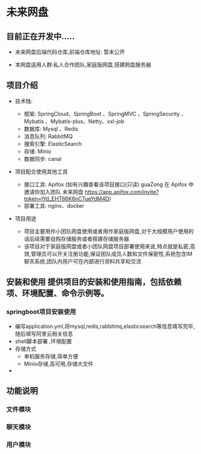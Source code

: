 # 未来网盘
## 目前正在开发中.....
- 未来网盘后端代码仓库,前端仓库地址: 暂未公开

- 本网盘适用人群:私人合作团队,家庭版网盘,搭建网盘服务器

## 项目介绍

- 技术栈:
  - 框架: SpringCloud、SpringBoot 、SpringMVC 、SpringSecurity 、Mybatis 、Mybatis-plus、Netty、xxl-job
  - 数据库: Mysql 、Redis
  - 消息队列: RabbitMQ
  - 搜索引擎: ElasticSearch
  - 存储: Minio
  - 数据同步: canal
  
- 项目配合使用其他工具
  - 接口工具: Apifox (如有兴趣查看该项目接口(只读)   guaZong 在 Apifox 中邀请你加入团队 未来网盘 https://app.apifox.com/invite?token=lYd_EHT66K6nCTueYdM4D)
  - 部署工具: nginx、docker


- 项目用途
  - 项目主要用作小团队网盘使用或者用作家庭版网盘,对于大规模用户使用的话后续需要自购存储服务或者搭建存储服务器
  - 该项目对于家庭版网盘或者小团队网盘项目部署使用来说,特点就是私密,高效,管理员可以开关注册功能,保证团队成员人数和文件保密性,系统包含IM聊天系统,团队内用户可在内部进行资料共享和交流
## 安装和使用 提供项目的安装和使用指南，包括依赖项、环境配置、命令示例等。

### springboot项目安装使用

- 编写application.yml,将mysql,redis,rabbitmq,elasticsearch等信息填写完毕,随后填写阿里云相关信息
- shell脚本部署 ,环境配置
- 存储方式
  - 单机服务存储,简单方便
  - Minio存储,高可用,存储大文件
- 
  
## 功能说明

### 文件模块

### 聊天模块

### 用户模块
